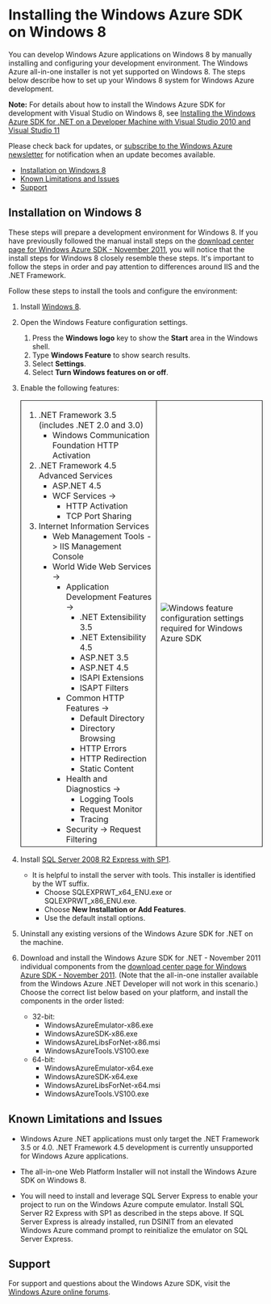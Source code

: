 <?xml version="1.0" encoding="utf-8"?>
<body>
  <properties umbracoNaviHide="1" pageTitle="Windows Azure on Windows 8" metaKeywords="Installing the Windows Azure SDK on Windows 8" metaDescription="Describes how to install the Windows Azure SDK on Windows 8." linkid="dev-net-windows8" urlDisplayName="Windows Azure Install Windows 8" headerExpose="" footerExpose="" disqusComments="1" />
  <h1>Installing the Windows Azure SDK on Windows 8</h1>
  <p>You can develop Windows Azure applications on Windows 8 by manually installing and configuring your development environment. The Windows Azure all-in-one installer is not yet supported on Windows 8. The steps below describe how to set up your Windows 8 system for Windows Azure development.</p>
  <p>
    <strong>Note:</strong> For details about how to install the Windows Azure SDK for development with Visual Studio on Windows 8, see <a href="http://www.windowsazure.com/en-us/develop/vs11/">Installing the Windows Azure SDK for .NET on a Developer Machine with Visual Studio 2010 and Visual Studio 11</a></p>
  <p>Please check back for updates, or <a href="https://profile.microsoft.com/RegSysProfileCenter/wizardnp.aspx?wizid=b0db3564-180e-4527-9d92-65421e0d4185">subscribe to the Windows Azure newsletter</a> for notification when an update becomes available.</p>
  <ul>
    <li>
      <a href="#Windows8">Installation on Windows 8</a>
    </li>
    <li>
      <a href="#Limitations">Known Limitations and Issues</a>
    </li>
    <li>
      <a href="#Support">Support</a>
    </li>
  </ul>
  <h2>
    <a name="Windows8">
    </a>Installation on Windows 8</h2>
  <p>These steps will prepare a development environment for Windows 8. If you have previouslly followed the manual install steps on the <a href="http://www.microsoft.com/download/en/details.aspx?displaylang=en&amp;id=28045">download center page for Windows Azure SDK - November 2011</a>, you will notice that the install steps for Windows 8 closely resemble these steps. It's important to follow the steps in order and pay attention to differences around IIS and the .NET Framework.</p>
  <p>Follow these steps to install the tools and configure the environment:</p>
  <ol>
    <li>
      <p>Install <a href="http://go.microsoft.com/fwlink/?LinkId=243227">Windows 8</a>.</p>
    </li>
    <li>
      <p>Open the Windows Feature configuration settings.</p>
      <ol>
        <li>Press the <strong>Windows logo</strong> key to show the <strong>Start</strong> area in the Windows shell.</li>
        <li>Type <strong>Windows Feature</strong> to show search results.</li>
        <li>Select <strong>Settings</strong>.</li>
        <li>Select <strong>Turn Windows features on or off</strong>.</li>
      </ol>
    </li>
    <li>
      <p>Enable the following features:</p>
      <table border="1" cellspacing="0" cellpadding="10" style="border: 0px solid #000000;">
        <tbody>
          <tr>
            <td valign="top">
              <ol>
                <li>.NET Framework 3.5 (includes .NET 2.0 and 3.0)
<ul><li>Windows Communication Foundation HTTP Activation</li></ul></li>
                <li>.NET Framework 4.5 Advanced Services
<ul><li>ASP.NET 4.5</li><li>WCF Services -&gt;
<ul><li>HTTP Activation</li><li>TCP Port Sharing</li></ul></li></ul></li>
                <li>Internet Information Services
<ul><li>Web Management Tools -&gt; IIS Management Console</li><li>World Wide Web Services -&gt;
<ul><li>Application Development Features -&gt;
<ul><li>.NET Extensibility 3.5</li><li>.NET Extensibility 4.5</li><li>ASP.NET 3.5</li><li>ASP.NET 4.5</li><li>ISAPI Extensions</li><li>ISAPT Filters</li></ul></li><li>Common HTTP Features -&gt;
<ul><li>Default Directory</li><li>Directory Browsing</li><li>HTTP Errors</li><li>HTTP Redirection</li><li>Static Content</li></ul></li><li>Health and Diagnostics -&gt;
<ul><li>Logging Tools</li><li>Request Monitor</li><li>Tracing</li></ul></li><li>Security -&gt; Request Filtering</li></ul></li></ul></li>
              </ol>
            </td>
            <td>
              <img src="/media/net/win8AzureIIS-Full.png" alt="Windows feature configuration settings required for Windows Azure SDK" />
            </td>
          </tr>
        </tbody>
      </table>
    </li>
    <li>
      <p>Install <a href="http://www.microsoft.com/download/en/details.aspx?id=26729">SQL Server 2008 R2 Express with SP1</a>.</p>
      <ul>
        <li>It is helpful to install the server with tools. This installer is identified by the WT suffix.
<ul><li>Choose SQLEXPRWT_x64_ENU.exe or SQLEXPRWT_x86_ENU.exe.</li><li>Choose <strong>New Installation or Add Features</strong>.</li><li>Use the default install options.</li></ul></li>
      </ul>
    </li>
    <li>
      <p>Uninstall any existing versions of the Windows Azure SDK for .NET on the machine.</p>
    </li>
    <li>
      <p>Download and install the Windows Azure SDK for .NET - November 2011 individual components from the <a href="http://www.microsoft.com/download/en/details.aspx?displaylang=en&amp;id=28045">download center page for Windows Azure SDK - November 2011</a>. (Note that the all-in-one installer available from the Windows Azure .NET Developer will not work in this scenario.) Choose the correct list below based on your platform, and install the components in the order listed:</p>
      <ul>
        <li>32-bit:
<ul><li>WindowsAzureEmulator-x86.exe</li><li>WindowsAzureSDK-x86.exe</li><li>WindowsAzureLibsForNet-x86.msi</li><li>WindowsAzureTools.VS100.exe</li></ul></li>
        <li>64-bit:
<ul><li>WindowsAzureEmulator-x64.exe</li><li>WindowsAzureSDK-x64.exe</li><li>WindowsAzureLibsForNet-x64.msi</li><li>WindowsAzureTools.VS100.exe</li></ul></li>
      </ul>
    </li>
  </ol>
  <h2>
    <a name="Limitations">
    </a>Known Limitations and Issues</h2>
  <ul>
    <li>
      <p>Windows Azure .NET applications must only target the .NET Framework 3.5 or 4.0. .NET Framework 4.5 development is currently unsupported for Windows Azure applications.</p>
    </li>
    <li>
      <p>The all-in-one Web Platform Installer will not install the Windows Azure SDK on Windows 8.</p>
    </li>
    <li>
      <p>You will need to install and leverage SQL Server Express to enable your project to run on the Windows Azure compute emulator. Install SQL Server R2 Express with SP1 as described in the steps above. If SQL Server Express is already installed, run DSINIT from an elevated Windows Azure command prompt to reinitialize the emulator on SQL Server Express.</p>
    </li>
  </ul>
  <h2>
    <a name="Support">
    </a>Support</h2>
  <p>For support and questions about the Windows Azure SDK, visit the <a href="http://www.windowsazure.com/en-us/support/forums/">Windows Azure online forums</a>.</p>
</body>